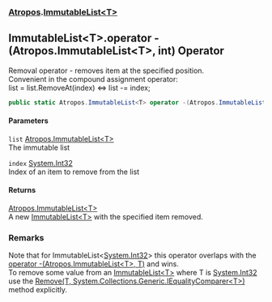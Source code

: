 ### [Atropos](./Atropos.md 'Atropos').[ImmutableList&lt;T&gt;](./ImmutableList-T-.md 'Atropos.ImmutableList&lt;T&gt;')
## ImmutableList&lt;T&gt;.operator -(Atropos.ImmutableList&lt;T&gt;, int) Operator
Removal operator - removes item at the specified position.   
Convenient in the compound assignment operator:  
list = list.RemoveAt(index) <=> list -= index;  
```csharp
public static Atropos.ImmutableList<T> operator -(Atropos.ImmutableList<T> list, int index);
```
#### Parameters
<a name='Atropos-ImmutableList-T--op_Subtraction(Atropos-ImmutableList-T-_int)-list'></a>
`list` [Atropos.ImmutableList&lt;](./ImmutableList-T-.md 'Atropos.ImmutableList&lt;T&gt;')[T](./ImmutableList-T-.md#Atropos-ImmutableList-T--T 'Atropos.ImmutableList&lt;T&gt;.T')[&gt;](./ImmutableList-T-.md 'Atropos.ImmutableList&lt;T&gt;')  
The immutable list  
  
<a name='Atropos-ImmutableList-T--op_Subtraction(Atropos-ImmutableList-T-_int)-index'></a>
`index` [System.Int32](https://docs.microsoft.com/en-us/dotnet/api/System.Int32 'System.Int32')  
Index of an item to remove from the list  
  
#### Returns
[Atropos.ImmutableList&lt;](./ImmutableList-T-.md 'Atropos.ImmutableList&lt;T&gt;')[T](./ImmutableList-T-.md#Atropos-ImmutableList-T--T 'Atropos.ImmutableList&lt;T&gt;.T')[&gt;](./ImmutableList-T-.md 'Atropos.ImmutableList&lt;T&gt;')  
A new [ImmutableList&lt;T&gt;](./ImmutableList-T-.md 'Atropos.ImmutableList&lt;T&gt;') with the specified item removed.  
### Remarks
Note that for ImmutableList<[System.Int32](https://docs.microsoft.com/en-us/dotnet/api/System.Int32 'System.Int32')> this operator overlaps with the [operator -(Atropos.ImmutableList&lt;T&gt;, T)](./ImmutableList-T--op_Subtraction(ImmutableList-T-_T).md 'Atropos.ImmutableList&lt;T&gt;.op_Subtraction(Atropos.ImmutableList&lt;T&gt;, T)') and wins.  
            To remove some value from an [ImmutableList&lt;T&gt;](./ImmutableList-T-.md 'Atropos.ImmutableList&lt;T&gt;') where T is [System.Int32](https://docs.microsoft.com/en-us/dotnet/api/System.Int32 'System.Int32') use the [Remove(T, System.Collections.Generic.IEqualityComparer&lt;T&gt;)](./ImmutableList-T--Remove(T_IEqualityComparer-T-).md 'Atropos.ImmutableList&lt;T&gt;.Remove(T, System.Collections.Generic.IEqualityComparer&lt;T&gt;)') method explicitly.  
